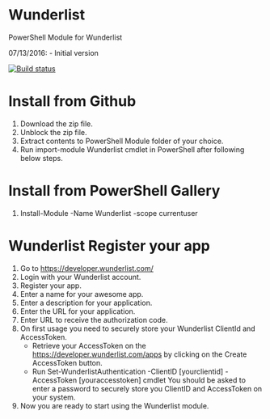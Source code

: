 # Wunderlist
PowerShell Module for Wunderlist

07/13/2016: - Initial version


[![Build status](https://ci.appveyor.com/api/projects/status/2vyr6rcrbfoju73j?svg=true)](https://ci.appveyor.com/project/stefanstranger/wunderlist)

# Install from Github
1. Download the zip file.
2. Unblock the zip file.
3. Extract contents to PowerShell Module folder of your choice.
4. Run import-module Wunderlist cmdlet in PowerShell after following below steps.

# Install from PowerShell Gallery
1. Install-Module -Name Wunderlist -scope currentuser

# Wunderlist Register your app
1. Go to https://developer.wunderlist.com/
2. Login with your Wunderlist account.
3. Register your app.
4. Enter a name for your awesome app.
5. Enter a description for your application.
6. Enter the URL for your application.
7. Enter URL to receive the authorization code.
8. On first usage you need to securely store your Wunderlist ClientId and AccessToken.
   - Retrieve your AccessToken on the https://developer.wunderlist.com/apps by clicking on the Create AccessToken button.
   - Run Set-WunderlistAuthentication -ClientID [yourclientid] -AccessToken [youraccesstoken] cmdlet
   You should be asked to enter a password to securely store you ClientID and AccessToken on your system.
10. Now you are ready to start using the Wunderlist module.

